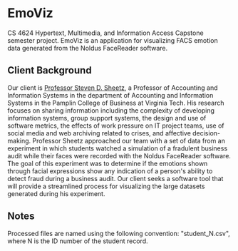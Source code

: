 # EmoViz
CS 4624 Hypertext, Multimedia, and Information Access Capstone semester project.
EmoViz is an application for visualizing FACS emotion data generated from the Noldus FaceReader software. 

## Client Background
Our client is [Professor Steven D. Sheetz](https://acis.pamplin.vt.edu/directory/Sheetz.html), a Professor of Accounting and Information Systems in the department of Accounting and Information Systems in the Pamplin College of Business at Virginia Tech. His research focuses on sharing information including the complexity of developing information systems, group support systems, the design and use of software metrics, the effects of work pressure on IT project teams, use of social media and web archiving related to crises, and affective decision-making.
Professor Sheetz approached our team with a set of data from an experiment in which students watched a simulation of a fradulent business audit while their faces were recorded with the Noldus FaceReader software. The goal of this experiment was to determine if the emotions shown through facial expressions show any indication of a person's ability to detect fraud during a business audit. Our client seeks a software tool that will provide a streamlined process for visualizing the large datasets generated during his experiment.

## Notes
Processed files are named using the following convention: "student_N.csv", where N is the ID number of the student record.